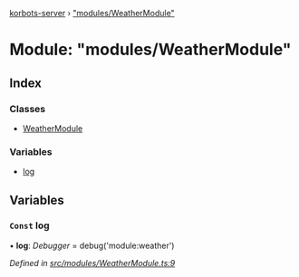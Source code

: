 [korbots-server](../README.md) › ["modules/WeatherModule"](_modules_weathermodule_.md)

# Module: "modules/WeatherModule"

## Index

### Classes

* [WeatherModule](../classes/_modules_weathermodule_.weathermodule.md)

### Variables

* [log](_modules_weathermodule_.md#const-log)

## Variables

### `Const` log

• **log**: *Debugger* = debug('module:weather')

*Defined in [src/modules/WeatherModule.ts:9](https://github.com/Xisabla/Korbots/blob/8017077/server/src/modules/WeatherModule.ts#L9)*
